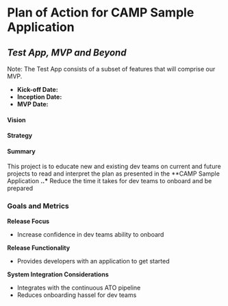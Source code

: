 # Plan of Action for CAMP Sample Application

## _Test App, MVP and Beyond_

Note: The Test App consists of a subset of features that will comprise our MVP. 

* **Kick-off Date:**
* **Inception Date:**
* **MVP Date:**


#### Vision

#### Strategy

#### Summary
This project is to educate new and existing dev teams on current and future projects to read and interpret the plan as presented in the **CAMP Sample Application __..*__ Reduce the time it takes for dev teams to onboard and be prepared 

### Goals and Metrics

<!-- Put relevant metrics here
```

```
-->

<!-- What is your focus for this release -->

**Release Focus**  
- Increase confidence in dev teams ability to onboard

<!-- What does this release or application do? -->

**Release Functionality** 
- Provides developers with an application to get started 

<!-- How could this application affect other applications within the system? This would be linked to your -->
**System Integration Considerations** 
- Integrates with the continuous ATO pipeline 
- Reduces onboarding hassel for dev teams

